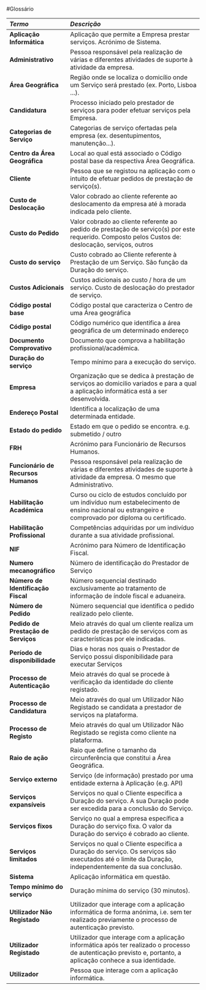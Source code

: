 #Glossário


| **_Termo_**                   	| **_Descrição_**                                           |                                       
|:------------------------|:----------------------------------------------------------------|
| **Aplicação Informática** | Aplicação que permite a Empresa prestar serviços. Acrónimo de Sistema.|
| **Administrativo** | Pessoa responsável pela realização de várias e diferentes atividades de suporte à atividade da empresa.|
| **Área Geográfica** | Região onde se localiza o domicílio onde um Serviço será prestado (ex. Porto, Lisboa ...). |
| **Candidatura** | Processo iniciado pelo prestador de serviços para poder efetuar serviços pela Empresa. |
| **Categorias de Serviço** | Categorias de serviço ofertadas pela empresa (ex. desentupimentos, manutenção...). |
| **Centro da Área Geográfica** | Local ao qual está associado o Código postal base da respectiva Área Geográfica. |
| **Cliente** | Pessoa que se registou na aplicação com o intuito de efetuar pedidos de prestação de serviço(s).|
| **Custo de Deslocação** | Valor cobrado ao cliente referente ao deslocamento da empresa até à morada indicada pelo cliente.|
| **Custo do Pedido** | Valor cobrado ao cliente referente ao pedido de prestação de serviço(s) por este requerido. Composto pelos Custos de: deslocação, serviços, outros |
| **Custo do serviço** | Custo cobrado ao Cliente referente à Prestação de um Serviço. São função da Duração do serviço. |
| **Custos Adicionais** | Custos adicionais ao custo / hora de um serviço. Custo de deslocação do prestador de serviço. |
| **Código postal base** | Código postal que caracteriza o Centro de uma Área geográfica |
| **Código postal** | Código numérico que identifica a área geográfica de um determinado endereço |
| **Documento Comprovativo** | Documento que comprova a habilitação profissional/académica.|
| **Duração do serviço** | Tempo mínimo para a execução do serviço. |
| **Empresa** | Organização que se dedica à prestação de serviços ao domicilio variados e para a qual a aplicação informática está a ser desenvolvida. |
| **Endereço Postal** | Identifica a localização de uma determinada entidade. |
| **Estado do pedido** | Estado em que o pedido se encontra. e.g. submetido / outro |
| **FRH** | Acrónimo para Funcionário de Recursos Humanos. |
| **Funcionário de Recursos Humanos** | Pessoa responsável pela realização de várias e diferentes atividades de suporte à atividade da empresa. O mesmo que Administrativo. |
| **Habilitação Académica** | Curso ou ciclo de estudos concluído por um indivíduo num estabelecimento de ensino nacional ou estrangeiro e comprovado por diploma ou certificado.  |
| **Habilitação Profissional** | Competências adquiridas por um indivíduo durante a sua atividade profissional. |
| **NIF** | Acrónimo para Número de Identificação Fiscal. |
| **Numero mecanográfico** | Número de identificação do Prestador de Serviço |
| **Número de Identificação Fiscal** | Número sequencial destinado exclusivamente ao tratamento de informação de índole fiscal e aduaneira. |
| **Número de Pedido** | Número sequencial que identifica o pedido realizado pelo cliente.|
| **Pedido de Prestação de Serviços** | Meio através do qual um cliente realiza um pedido de prestação de serviços com as características por ele indicadas.|
| **Período de disponibilidade** | Dias e horas nos quais o Prestador de Serviço possui disponibilidade para executar Serviços |
| **Processo de Autenticação** | Meio através do qual se procede à verificação da identidade do cliente registado.|
| **Processo de Candidatura** | Meio através do qual um Utilizador Não Registado se candidata a prestador de serviços na plataforma.|
| **Processo de Registo** | Meio através do qual um Utilizador Não Registado se regista como cliente na plataforma.|
| **Raio de ação** | Raio que define o tamanho da circunferência que constitui a Área Geográfica. |
| **Serviço externo** | Serviço (de informação) prestado por uma entidade externa à Aplicação (e.g. API) |
| **Serviços expansíveis** | Serviços no qual o Cliente especifica a Duração do serviço. A sua Duração pode ser excedida para a conclusão do Serviço. |
| **Serviços fixos** | Serviço no qual a empresa específica a Duração do serviço fixa. O valor da Duração do serviço é cobrado ao cliente. |
| **Serviços limitados** | Serviços no qual o Cliente especifica a Duração do serviço. Os serviços são executados até o limite da Duração, independentemente da sua conclusão. |
| **Sistema** | Aplicação informática em questão. |
| **Tempo mínimo do serviço** | Duração mínima do serviço (30 minutos). |
| **Utilizador Não Registado** | Utilizador que interage com a aplicação informática de forma anónima, i.e. sem ter realizado previamente o processo de autenticação previsto.|
| **Utilizador Registado** | Utilizador que interage com a aplicação informática após ter realizado o processo de autenticação previsto e, portanto, a aplicação conhece a sua identidade.|
| **Utilizador** | Pessoa que interage com a aplicação informática.|

